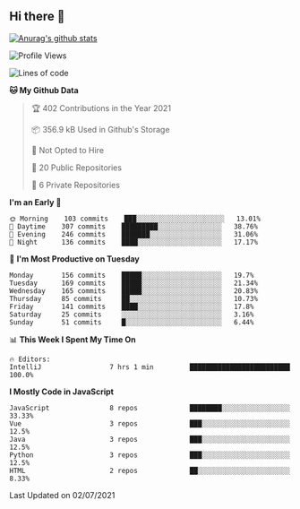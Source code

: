 ## Hi there 👋

[![Anurag's github stats](https://github-readme-stats.vercel.app/api?username=Songwonseok)](https://github.com/anuraghazra/github-readme-stats)



<!--START_SECTION:waka-->
![Profile Views](http://img.shields.io/badge/Profile%20Views-1-blue)

![Lines of code](https://img.shields.io/badge/From%20Hello%20World%20I%27ve%20Written-2.9%20million%20lines%20of%20code-blue)

**🐱 My Github Data** 

> 🏆 402 Contributions in the Year 2021
 > 
> 📦 356.9 kB Used in Github's Storage 
 > 
> 🚫 Not Opted to Hire
 > 
> 📜 20 Public Repositories 
 > 
> 🔑 6 Private Repositories  
 > 
**I'm an Early 🐤** 

```text
🌞 Morning    103 commits    ███░░░░░░░░░░░░░░░░░░░░░░   13.01% 
🌆 Daytime    307 commits    █████████░░░░░░░░░░░░░░░░   38.76% 
🌃 Evening    246 commits    ███████░░░░░░░░░░░░░░░░░░   31.06% 
🌙 Night      136 commits    ████░░░░░░░░░░░░░░░░░░░░░   17.17%

```
📅 **I'm Most Productive on Tuesday** 

```text
Monday       156 commits    █████░░░░░░░░░░░░░░░░░░░░   19.7% 
Tuesday      169 commits    █████░░░░░░░░░░░░░░░░░░░░   21.34% 
Wednesday    165 commits    █████░░░░░░░░░░░░░░░░░░░░   20.83% 
Thursday     85 commits     ██░░░░░░░░░░░░░░░░░░░░░░░   10.73% 
Friday       141 commits    ████░░░░░░░░░░░░░░░░░░░░░   17.8% 
Saturday     25 commits     ░░░░░░░░░░░░░░░░░░░░░░░░░   3.16% 
Sunday       51 commits     █░░░░░░░░░░░░░░░░░░░░░░░░   6.44%

```


📊 **This Week I Spent My Time On** 

```text
🔥 Editors: 
IntelliJ                 7 hrs 1 min         █████████████████████████   100.0%

```

**I Mostly Code in JavaScript** 

```text
JavaScript               8 repos             ████████░░░░░░░░░░░░░░░░░   33.33% 
Vue                      3 repos             ███░░░░░░░░░░░░░░░░░░░░░░   12.5% 
Java                     3 repos             ███░░░░░░░░░░░░░░░░░░░░░░   12.5% 
Python                   3 repos             ███░░░░░░░░░░░░░░░░░░░░░░   12.5% 
HTML                     2 repos             ██░░░░░░░░░░░░░░░░░░░░░░░   8.33%

```



 Last Updated on 02/07/2021
<!--END_SECTION:waka-->
